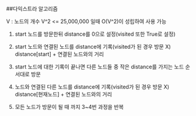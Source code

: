 ##다익스트라 알고리즘

V : 노드의 개수
V^2 <= 25,000,000 일때 O(V^2)이 성립하여 사용 가능

1. start 노드를 방문한뒤 distance를 0으로 설정(visited 또한 True로 설정)

2. start 노드와 연결된 노드를 distance에 기록(visited가 된 경우 방문 X) distance[start] + 연결된 노드와의 거리

3. start 노드에 대한 기록이 끝나면 다른 노드들 중 작은 distance를 가지는 노드 순서대로 방문

4. 노드와 연결된 다른 노드를 distance에 기록(visited가 된 경우 방문 X) distance[현재노드] + 연결된 노드와의 거리

5. 모든 노드가 방문이 될 때 까지 3~4번 과정을 반복
